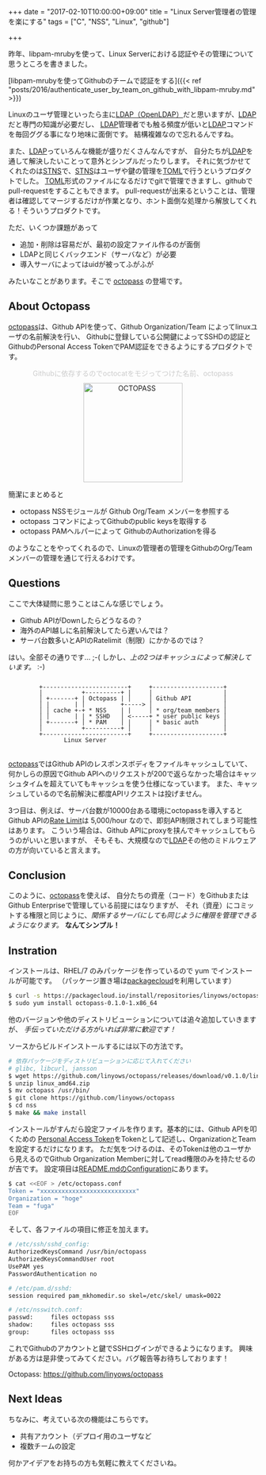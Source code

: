 +++
date = "2017-02-10T10:00:00+09:00"
title = "Linux Server管理者の管理を楽にする"
tags = ["C", "NSS", "Linux", "github"]

+++

昨年、libpam-mrubyを使って、Linux Serverにおける認証やその管理について思うところを書きました。

[libpam-mrubyを使ってGithubのチームで認証をする]({{< ref "posts/2016/authenticate_user_by_team_on_github_with_libpam-mruby.md" >}})

Linuxのユーザ管理といったら主に[LDAP（OpenLDAP）][ldap]だと思いますが、[LDAP][ldap]だと専門の知識が必要だし、
[LDAP][ldap]管理者でも触る頻度が低いと[LDAP][ldap]コマンドを毎回ググる事になり地味に面倒です。
結構複雑なので忘れるんですね。

また、[LDAP][ldap]っていろんな機能が盛りだくさんなんですが、
自分たちが[LDAP][ldap]を通して解決したいことって意外とシンプルだったりします。
それに気づかせてくれたのは[STNS][stns]で、[STNS][stns]はユーザや鍵の管理を[TOML][toml]で行うというプロダクトでした。
[TOML][toml]形式のファイルになるだけでgitで管理できますし、githubでpull-requestをすることもできます。
pull-requestが出来るということは、管理者は確認してマージするだけが作業となり、ホント面倒な処理から解放してくれる！そういうプロダクトです。

ただ、いくつか課題があって

- 追加・削除は容易だが、最初の設定ファイル作るのが面倒
- LDAPと同じくバックエンド（サーバなど）が必要
- 導入サーバによってはuidが被ってふがふが

みたいなことがあります。そこで [octopass][octopass] の登場です。

About Octopass
--------------

[octopass][octopass]は、Github APIを使って、Github Organization/Team によってlinuxユーザの名前解決を行い、
Githubに登録している公開鍵によってSSHDの認証とGithubのPersonal Access TokenでPAM認証をできるようにするプロダクトです。

<figure id="octopass" align="center">
<figcaption style="color:ccc;padding-bottom:10px;">Githubに依存するのでoctocatをモジってつけた名前、octopass</figcaption>
<img alt="OCTOPASS" src="https://github.com/linyows/octopass/blob/master/misc/octopass.png?raw=true" width="200">
</figure>

簡潔にまとめると

- octopass NSSモジュールが Github Org/Team メンバーを参照する
- octopass コマンドによってGithubのpublic keysを取得する
- octopass PAMヘルパーによって GithubのAuthorizationを得る

のようなことをやってくれるので、Linuxの管理者の管理をGithubのOrg/Teamメンバーの管理を通じて行えるわけです。

Questions
---------

ここで大体疑問に思うことはこんな感じでしょう。

- Github APIがDownしたらどうなるの？
- 海外のAPI越しに名前解決してたら遅いんでは？
- サーバ台数多いとAPIのRatelimit（制限）にかかるのでは？

はい。全部その通りです... ;-( しかし、*上の2つはキャッシュによって解決しています。* :-)

<div style="margin:10px 0 30px;"><pre><code class="nohighlight" style="text-align:center;display:block;line-height:1">
+------------------------+     +--------------------+
|           +----------+ |     |                    |
| +-------+ | Octopass | |     | Github API         |
| |       | |          +-----> |                    |
| | cache +-+ * NSS    | |     | * org/team members |
| |       | | * SSHD   | <-----+ * user public keys |
| +-------+ | * PAM    | |     | * basic auth       |
|           +----------+ |     |                    |
+------------------------+     +--------------------+
       Linux Server                                  
</code></pre></div>

[octopass][octopass]ではGithub APIのレスポンスボディをファイルキャッシュしていて、
何かしらの原因でGithub APIへのリクエストが200で返らなかった場合はキャッシュタイムを超えていてもキャッシュを使う仕様になっています。
また、キャッシュしているので名前解決に都度APIリクエストは投げません。

3つ目は、例えば、サーバ台数が10000台ある環境にoctopassを導入すると
Github APIの[Rate Limit][ratelimit]は 5,000/hour なので、即刻API制限されてしまう可能性はあります。
こういう場合は、Github APIにproxyを挟んでキャッシュしてもらうのがいいと思いますが、
そもそも、大規模なので[LDAP][ldap]その他のミドルウェアの方が向いていると言えます。

Conclusion
----------

このように、[octopass][octopass]を使えば、
自分たちの資産（コード）をGithubまたはGithub Enterpriseで管理している前提にはなりますが、
それ（資産）にコミットする権限と同じように、*関係するサーバにしても同じように権限を管理できるようになります。*
**なんてシンプル！**

Instration
----------

インストールは、RHEL/7 のみパッケージを作っているので yum でインストールが可能です。
（パッケージ置き場は[packagecloud][packagecloud]を利用しています）

```sh
$ curl -s https://packagecloud.io/install/repositories/linyows/octopass/script.rpm.sh | sudo bash
$ sudo yum install octopass-0.1.0-1.x86_64
```

他のバージョンや他のディストリビューションについては追々追加していきますが、
*手伝っていただける方がいれば非常に歓迎です！*

ソースからビルドインストールするには以下の方法です。

```sh
# 依存パッケージをディストリビューションに応じて入れてください
# glibc, libcurl, jansson
$ wget https://github.com/linyows/octopass/releases/download/v0.1.0/linux_amd64.zip
$ unzip linux_amd64.zip
$ mv octopass /usr/bin/
$ git clone https://github.com/linyows/octopass
$ cd nss
$ make && make install
```

インストールがすんだら設定ファイルを作ります。基本的には、Github APIを叩くための
[Personal Access Token][token]をTokenとして記述し、OrganizationとTeamを設定するだけになります。
ただ気をつけるのは、そのTokenは他のユーザから見えるのでGithub Organization Memberに対してread権限のみを持たせるのが吉です。
設定項目は[README.mdのConfiguration][conf]にあります。

```sh
$ cat <<EOF > /etc/octopass.conf
Token = "xxxxxxxxxxxxxxxxxxxxxxxxxxx"
Organization = "hoge"
Team = "fuga"
EOF
```

そして、各ファイルの項目に修正を加えます。

```sh
# /etc/ssh/sshd_config:
AuthorizedKeysCommand /usr/bin/octopass
AuthorizedKeysCommandUser root
UsePAM yes
PasswordAuthentication no

# /etc/pam.d/sshd:
session required pam_mkhomedir.so skel=/etc/skel/ umask=0022

# /etc/nsswitch.conf:
passwd:     files octopass sss
shadow:     files octopass sss
group:      files octopass sss
```

これでGithubのアカウントと鍵でSSHログインができるようになります。
興味がある方は是非使ってみてください。バグ報告等お待ちしております！

Octopass: https://github.com/linyows/octopass

Next Ideas
----------

ちなみに、考えている次の機能はこちらです。

- 共有アカウント（デプロイ用のユーザなど
- 複数チームの設定

何かアイデアをお持ちの方も気軽に教えてくださいね。

[ldap]: http://www.openldap.org/
[stns]: http://stns.jp
[toml]: https://github.com/toml-lang/toml
[ratelimit]: https://developer.github.com/v3/#rate-limiting
[octopass]: https://github.com/linyows/octopass
[packagecloud]: https://packagecloud.io/linyows/octopass
[conf]: https://github.com/linyows/octopass#configuration
[token]: https://github.com/settings/tokens/new

